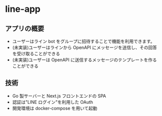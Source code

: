 # line-app

## アプリの概要

- ユーザーはライン bot をグループに招待することで機能を利用できます。
- (未実装)ユーザーはラインから OpenAPI にメッセージを送信し、その回答を受け取ることができる
- (未実装)ユーザーは OpenAPI に送信するメッセージのテンプレートを作ることができる

## 技術

- Go 製サーバーと Next.js フロントエンドの SPA
- 認証は"LINE ログイン"を利用した OAuth
- 開発環境は docker-compose を用いて起動
